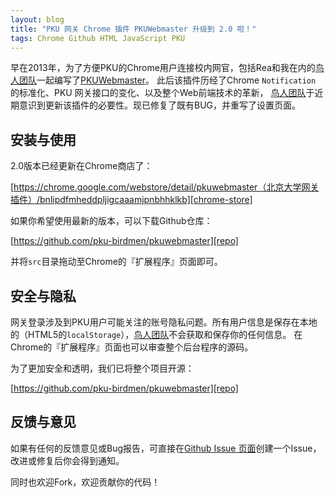 ```yaml
---
layout: blog
title: "PKU 网关 Chrome 插件 PKUWebmaster 升级到 2.0 啦！"
tags: Chrome Github HTML JavaScript PKU
---
```


早在2013年，为了方便PKU的Chrome用户连接校内网官，包括Rea和我在内的[鸟人团队][birdmen]一起编写了[PKUWebmaster][store]。
此后该插件历经了Chrome `Notification` 的标准化、PKU 网关接口的变化、以及整个Web前端技术的革新，
[鸟人团队][birdmen]于近期意识到更新该插件的必要性。现已修复了既有BUG，并重写了设置页面。

## 安装与使用

2.0版本已经更新在Chrome商店了：

[https://chrome.google.com/webstore/detail/pkuwebmaster（北京大学网关插件）/bnlipdfmheddpljigcaaamjpnbhhklkb][chrome-store]

如果你希望使用最新的版本，可以下载Github仓库：

[https://github.com/pku-birdmen/pkuwebmaster][repo]

并将`src`目录拖动至Chrome的『扩展程序』页面即可。

<!--more-->

## 安全与隐私

网关登录涉及到PKU用户可能关注的账号隐私问题。所有用户信息是保存在本地的（HTML5的`localStorage`），[鸟人团队][birdmen]不会获取和保存你的任何信息。
在Chrome的『扩展程序』页面也可以审查整个后台程序的源码。

为了更加安全和透明，我们已将整个项目开源：

[https://github.com/pku-birdmen/pkuwebmaster][repo]

## 反馈与意见

如果有任何的反馈意见或Bug报告，可直接在[Github Issue 页面][issue]创建一个Issue，改进或修复后你会得到通知。

同时也欢迎Fork，欢迎贡献你的代码！

[repo]: https://github.com/pku-birdmen/pkuwebmaster
[birdmen]: https://github.com/pku-birdmen
[chrome-store]: https://chrome.google.com/webstore/category/apps 
[store]: https://chrome.google.com/webstore/detail/pkuwebmaster（北京大学网关插件）/bnlipdfmheddpljigcaaamjpnbhhklkb
[issue]: https://github.com/pku-birdmen/pkuwebmaster/issues

